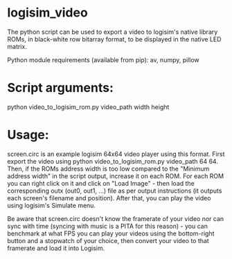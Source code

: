 # logisim_video

The python script can be used to export a video to logisim's native library ROMs, in black-white row bitarray format, to be displayed in the native LED matrix.

Python module requirements (available from pip): av, numpy, pillow

# Script arguments: 

python video_to_logisim_rom.py video_path width height

# Usage:

screen.circ is an example logisim 64x64 video player using this format. First export the video using python video_to_logisim_rom.py video_path 64 64.
Then, if the ROMs address width is too low compared to the "Minimum address width" in the script output, increase it on each ROM.
For each ROM you can right click on it and click on "Load Image" - then load the corresponding outx (out0, out1, ...) file as per output instructions 
(it outputs each screen's filename and position). After that, you can play the video using logisim's Simulate menu.

Be aware that screen.circ doesn't know the framerate of your video nor can sync with time (syncing with music is a PITA for this reason) - you can benchmark at what FPS you can play your videos using the bottom-right button
and a stopwatch of your choice, then convert your video to that framerate and load it into Logisim.

